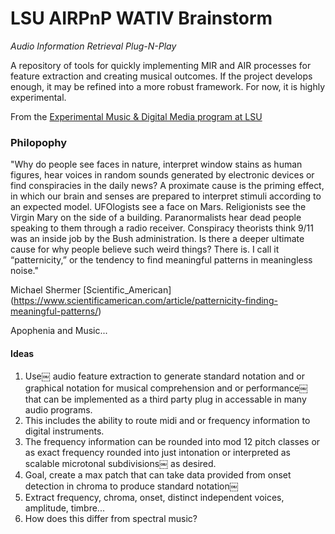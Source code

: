 # LSU AIRPnP WATIV Brainstorm

_Audio Information Retrieval Plug-N-Play_

A repository of tools for quickly implementing MIR and AIR processes for feature extraction and creating musical outcomes.  If the project develops enough, it may be refined into a more robust framework. For now, it is highly experimental.

From the [Experimental Music & Digital Media program at LSU](https://emdm.lsu.edu)


### Philopophy

"Why do people see faces in nature, interpret window stains as human figures, hear voices in random sounds generated by electronic devices or find conspiracies in the daily news? A proximate cause is the priming effect, in which our brain and senses are prepared to interpret stimuli according to an expected model. UFOlogists see a face on Mars. Religionists see the Virgin Mary on the side of a building. Paranormalists hear dead people speaking to them through a radio receiver. Conspiracy theorists think 9/11 was an inside job by the Bush administration. Is there a deeper ultimate cause for why people believe such weird things? There is. I call it “patternicity,” or the tendency to find meaningful patterns in meaningless noise."
 
 Michael Shermer [Scientific_American] (https://www.scientificamerican.com/article/patternicity-finding-meaningful-patterns/)


Apophenia and Music...


#### Ideas

1. Use￼ audio feature extraction to generate standard notation and or graphical notation for musical comprehension and or performance￼ that can be implemented as a third party plug in accessable in many audio programs.
2. This includes the ability to route midi and or frequency information to digital instruments.
3. The frequency information can be rounded into mod 12 pitch classes or as exact frequency rounded into just intonation or interpreted as scalable microtonal subdivisions￼ as desired.
4. Goal, create a max patch that can take data provided from onset detection in chroma to produce standard notation￼
5. Extract frequency, chroma, onset, distinct independent voices, amplitude, timbre...
6. How does this differ from spectral music?
